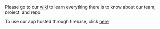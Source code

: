 Please go to our [wiki](https://github.com/maxcoh3n/cse110-w21-group10/wiki/) to learn everything there is to know about our team, project, and repo.

To use our app hosted through firebase, click [here](https://pomodoro-878ee.web.app/)
